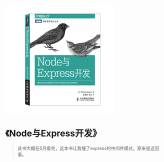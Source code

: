 ![9787115380333](../../../static/img/9787115380333.jpg)

# 《Node与Express开发》

> 此书大概在5月看完，这本书让我懂了express的中间件模式，原来是这回事。